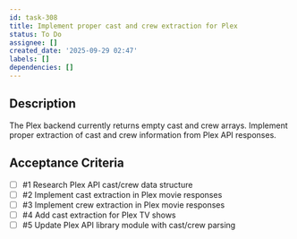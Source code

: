 ```yaml
---
id: task-308
title: Implement proper cast and crew extraction for Plex
status: To Do
assignee: []
created_date: '2025-09-29 02:47'
labels: []
dependencies: []
---
```


## Description

<!-- SECTION:DESCRIPTION:BEGIN -->
The Plex backend currently returns empty cast and crew arrays. Implement proper extraction of cast and crew information from Plex API responses.
<!-- SECTION:DESCRIPTION:END -->

## Acceptance Criteria
<!-- AC:BEGIN -->
- [ ] #1 Research Plex API cast/crew data structure
- [ ] #2 Implement cast extraction in Plex movie responses
- [ ] #3 Implement crew extraction in Plex movie responses
- [ ] #4 Add cast extraction for Plex TV shows
- [ ] #5 Update Plex API library module with cast/crew parsing
<!-- AC:END -->
